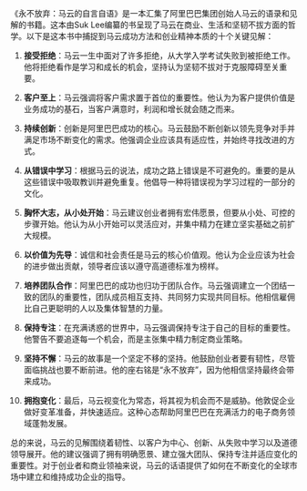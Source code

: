 《永不放弃：马云的自言自语》是一本汇集了阿里巴巴集团创始人马云的语录和见解的书籍。这本由Suk Lee编纂的书呈现了马云在商业、生活和坚韧不拔方面的哲学。以下是这本书中捕捉到马云成功方法和创业精神本质的十个关键见解：

1. **接受拒绝**：马云一生中面对了许多拒绝，从大学入学考试失败到被拒绝工作。他将拒绝看作是学习和成长的机会，坚持认为坚韧不拔对于克服障碍至关重要。

2. **客户至上**：马云强调将客户需求置于首位的重要性。他认为为客户提供价值是业务成功的基石，当客户满意时，利润和增长就会随之而来。

3. **持续创新**：创新是阿里巴巴成功的核心。马云鼓励不断创新以领先竞争对手并满足市场不断变化的需求。他强调企业应该具有适应性，并始终寻找改进的方式。

4. **从错误中学习**：根据马云的说法，成功之路上错误是不可避免的。重要的是从这些错误中吸取教训并避免重复。他倡导一种将错误视为学习过程的一部分的文化。

5. **胸怀大志，从小处开始**：马云建议创业者拥有宏伟愿景，但要从小处、可控的步骤开始。他认为从小开始可以灵活应对，并集中精力在建立坚实基础之前扩大规模。

6. **以价值为先导**：诚信和社会责任是马云的核心价值观。他认为企业应该为社会的进步做出贡献，领导者应该以遵守高道德标准为榜样。

7. **培养团队合作**：阿里巴巴的成功也归功于团队合作。马云强调建立一个团结一致的团队的重要性，团队成员相互支持、共同努力实现共同目标。他相信雇佣比自己更聪明的人以及集体智慧的力量。

8. **保持专注**：在充满诱惑的世界中，马云强调保持专注于自己的目标的重要性。他警告不要追逐每一个机会，而是主张集中精力制定商业策略。

9. **坚持不懈**：马云的故事是一个坚定不移的坚持。他鼓励创业者要有韧性，尽管面临挑战也要不断前进。他的座右铭是“永不放弃”，因为他相信坚持最终会带来成功。

10. **拥抱变化**：最后，马云视变化为常态，将其视为机会而不是威胁。他敦促企业做好变革准备，并快速适应。这种心态帮助阿里巴巴在充满活力的电子商务领域蓬勃发展。

总的来说，马云的见解围绕着韧性、以客户为中心、创新、从失败中学习以及道德领导展开。他的建议强调了拥有明确愿景、建立强大团队、保持专注并适应变化的重要性。对于创业者和商业领袖来说，马云的话语提供了如何在不断变化的全球市场中建立和维持成功企业的指导。